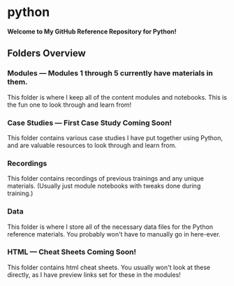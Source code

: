 # python

**Welcome to My GitHub Reference Repository for Python!**

## Folders Overview

### Modules — Modules 1 through 5 currently have materials in them.

This folder is where I keep all of the content modules and notebooks. This is the fun one to look through and learn from!

### Case Studies — First Case Study Coming Soon!

This folder contains various case studies I have put together using Python, and are valuable resources to look through and learn from.

### Recordings

This folder contains recordings of previous trainings and any unique materials. (Usually just module notebooks with tweaks done during training.)

### Data

This folder is where I store all of the necessary data files for the Python reference materials. You probably won't have to manually go in here-ever.

### HTML — Cheat Sheets Coming Soon!

This folder contains html cheat sheets. You usually won't look at these directly, as I have preview links set for these in the modules!
